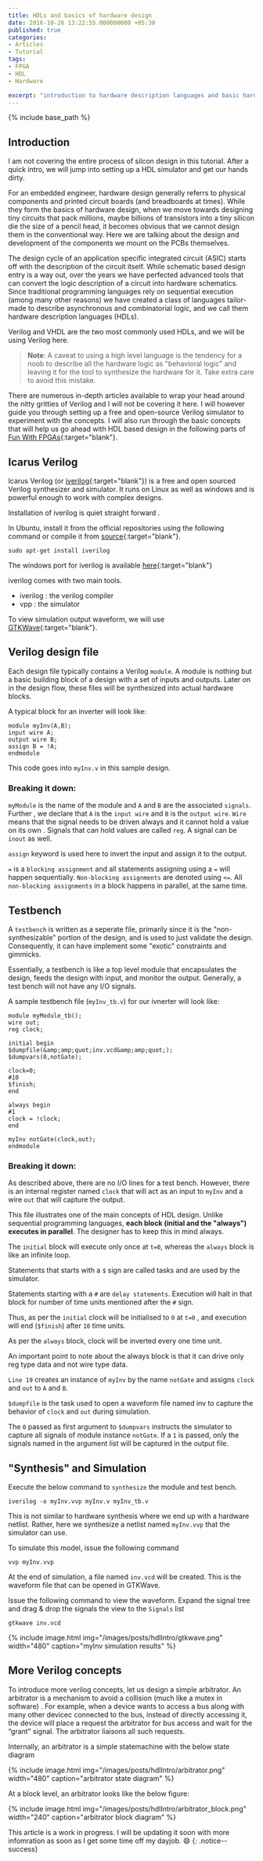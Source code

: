 ```yaml
---
title: HDLs and basics of hardware design
date: 2016-10-26 13:22:55.000000000 +05:30
published: true
categories:
- Articles
- Tutorial
tags:
- FPGA
- HDL
- Hardware

excerpt: "introduction to hardware description languages and basic hardware design principles. "
---
```

<style>
div {
	        text-align: justify;
		        text-justify: inter-word;
}
</style>


{% include base_path %}


## Introduction

I am not covering the entire process of silcon design in this tutorial. After a quick intro, we will jump into setting up a HDL simulator and get our hands dirty.

For an embedded engineer, hardware design generally referrs to physical components and printed circuit boards (and breadboards at times). While they form the basics of hardware design, when we move towards designing tiny circuits that pack millions, maybe billions of transistors into a tiny silicon die the size of a pencil head, it becomes obvious that we cannot design them in the conventional way. Here we are talking about the design and development of the components we mount on the PCBs themselves.

The design cycle of an application specific integrated circuit (ASIC) starts off with the description of the circuit itself. While schematic based design entry is a way out, over the years we have perfected advanced tools that can convert the logic description of a circuit into hardware schematics. Since traditional programming languages rely on sequential execution (among many other reasons) we have created a class of languages tailor-made to describe asynchronous and combinatorial logic, and we call them hardware description languages (HDLs).

Verilog and VHDL are the two most commonly used HDLs, and we will be using Verilog here.

> **Note**: A caveat to using a high level language is the tendency for a noob to describe all the hardware logic as "behavioral logic" and leaving it for the tool to synthesize the hardware for it. Take extra care to avoid this mistake.

There are numerous in-depth articles available to wrap your head around the nitty gritties of Verilog and I will not be covering it here. I will however guide you through setting up a free and open-source Verilog simulator to experiment with the concepts. I will also run through the basic concepts that will help us go ahead with HDL based design in the following parts of [Fun With FPGAs](/articles/tutorial/fun-with-fpga/){:target="blank"}.

## Icarus Verilog

Icarus Verilog (or [iverilog](http://iverilog.icarus.com/){:target="blank"}) is a free and open sourced Verilog synthesizer and simulator. It runs on Linux as well as windows and is powerful enough to work with complex designs.

Installation of iverilog is quiet straight forward .

In Ubuntu, install it from the official repositories using the following command or compile it from [source](https://github.com/steveicarus/iverilog){:target="blank"}.

```
sudo apt-get install iverilog
```

The windows port for iverilog is available [here](http://bleyer.org/icarus/){:target="blank"}

iverilog comes with two main tools.

- iverilog   : the verilog compiler
- vpp        : the simulator

To view simulation output waveform, we will use [GTKWave](http://gtkwave.sourceforge.net/){:target="blank"}.

## Verilog design file

Each design file typically contains a Verilog `module`. A module is nothing but a basic building block of a design with a set of inputs and outputs. Later on in the design flow, these files will be synthesized into actual hardware blocks.

A typical block for an inverter will look like:

```
module myInv(A,B);
input wire A;
output wire B;
assign B = !A;
endmodule
```

This code goes into `myInv.v` in this sample design.

### Breaking it down:

`myModule` is the name of the module and `A` and `B` are the associated `signals`. Further , we declare that `A` is the `input wire` and `B` is the `output wire`. `Wire` means that the signal needs to be driven always and it cannot hold a value on its own . Signals that can hold values are called `reg`. A signal can be `inout` as well.

`assign` keyword is used here to invert the input and assign it to the output.

`=` is a `blocking assignment` and all statements assigning using a `=` will happen sequentially. `Non-blocking assignments` are denoted using `<=`. All `non-blocking assignments` in a block happens in parallel, at the same time.

## Testbench

A `testbench` is written as a seperate file, primarily since it is the "non-synthesizable" portion of the design, and is used to just validate the design. Consequently, it can have implement some "exotic" constraints and gimmicks.

Essentially, a testbench is like a top level module that  encapsulates the design, feeds the design with input, and monitor the output. Generally, a test bench will not have any I/O signals.

A sample testbench file (`myInv_tb.v`) for our ivnerter will look like:

```
module myModule_tb();
wire out;
reg clock;

initial begin
$dumpfile(&amp;amp;quot;inv.vcd&amp;amp;quot;);
$dumpvars(0,notGate);

clock=0;
#10
$finish;
end

always begin
#1
clock = !clock;
end

myInv notGate(clock,out);
endmodule

```

### Breaking it down:

As described above, there are no I/O lines for a test bench. However, there is an internal register named `clock` that will act as an input to `myInv` and a wire `out` that will capture the output.

This file illustrates one of the main concepts of HDL design. Unlike sequential programming languages, **each block (initial and the "always") executes in parallel**. The designer has to keep this in mind always.

The `initial` block will execute only once at `t=0`, whereas the `always` block is like an infinite loop.

Statements that starts with a `$` sign are called tasks and are used by the simulator.

Statements starting with a `#` are `delay statements`. Execution will halt in that block for number of time units mentioned after the `#` sign.

Thus, as per the `initial` clock will be initialised to `0` at `t=0` , and execution will end (`$finish`) after `10` time units.

As per the `always` block, clock will be inverted every one time unit.

An important point to note about the always block is that it can drive only reg type data and not wire type data.

`Line 19` creates an instance of `myInv` by the name `notGate` and assigns `clock` and `out` to `A` and `B`.

`$dumpfile` is the task used to open a waveform file named inv to capture the behavior of `clock` and `out` during simulation.

The `0` passed as first argument to `$dumpvars` instructs the simulator to capture all signals of module instance `notGate`. If a `1` is passed, only the signals named in the argument list will be captured in the output file.

## "Synthesis" and Simulation

Execute the below command to `synthesize` the module and test bench.

```
iverilog -o myInv.vvp myInv.v myInv_tb.v
```

This is not similar to hardware synthesis where we end up with a hardware netlist. Rather, here we synthesize a netlist named `myInv.vvp` that the simulator can use.

To simulate this model, issue the following command

```
vvp myInv.vvp
```

At the end of simulation, a file named `inv.vcd` will be created. This is the waveform file that can be opened in GTKWave.

Issue the following command to view the waveform. Expand the signal tree and drag & drop the signals the view to the `Signals` list

```
gtkwave inv.vcd
```

{% include image.html
	img="/images/posts/hdlIntro/gtkwave.png"
	width="480"
	caption="myInv simulation results"
%}

## More Verilog concepts

To introduce more verilog concepts, let us design a simple arbitrator. An arbitrator is a mechanism to avoid a collision (much like a mutex in software) . For example, when a device wants to access a bus along with many other devicec connected to the bus, instead of directly accessing it, the device will place a request the arbitrator for bus access and wait for the “grant” signal. The arbitrator liaisons all such requests.

Internally, an arbitrator is a simple statemachine with the below state diagram

{% include image.html
	img="/images/posts/hdlIntro/arbitrator.png"
	width="480"
	caption="arbitrator state diagram"
%}

At a block level, an arbitrator looks like the below figure:

{% include image.html
	img="/images/posts/hdlIntro/arbitrator_block.png"
	width="240"
	caption="arbitrator block diagram"
%}

This article is a work in progress. I will be updating it soon with more infomration as soon as I get some time off my dayjob. :smile:
{: .notice--success}
